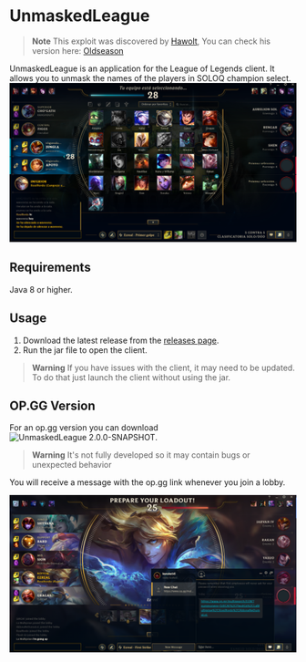 # UnmaskedLeague

> **Note**
> This exploit was discovered by [Hawolt](https://github.com/hawolt), You can check his version
> here: [Oldseason](https://github.com/Riotphobia/Oldseason)

UnmaskedLeague is an application for the League of Legends client.
It allows you to unmask the names of the players in SOLOQ champion select.
![Umasked.png](.assets/Umasked.png)

## Requirements

Java 8 or higher.

## Usage

1. Download the latest release from the [releases page](https://github.com/xBaank/UnmaskedLeague/releases).
2. Run the jar file to open the client.

> **Warning**
> If you have issues with the client, it may need to be updated. To do that just launch the client without using the
> jar.

## OP.GG Version

For an op.gg version you can
download ![UnmaskedLeague 2.0.0-SNAPSHOT](https://github.com/xBaank/UnmaskedLeague/releases/tag/2.0.0-SNAPSHOT).
> **Warning** It's not fully developed so it may contain bugs or unexpected behavior

You will receive a message with the op.gg link whenever you join a lobby.

![Opgg](.assets/Opgg.png)
